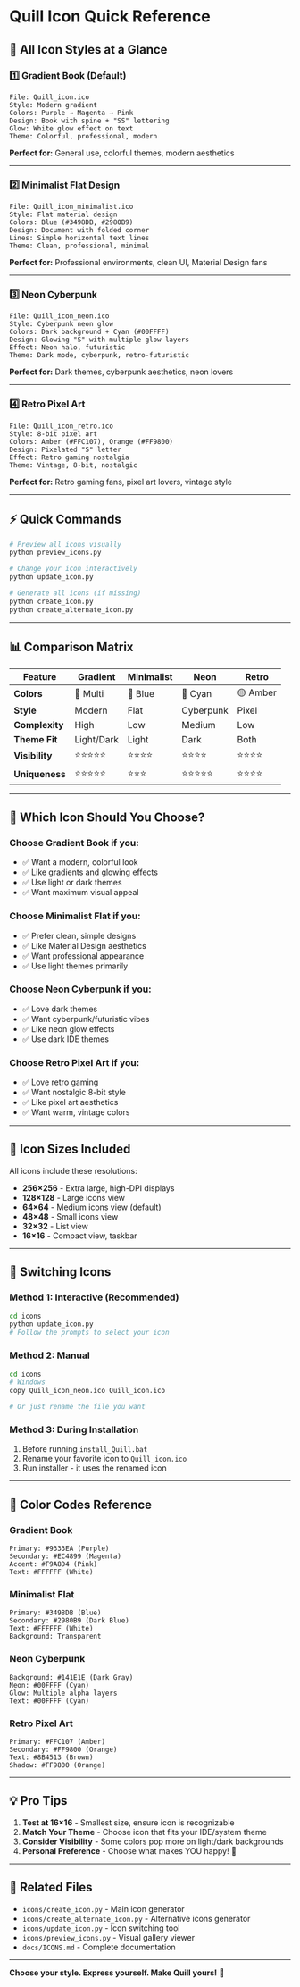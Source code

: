 # Quill Icon Quick Reference

## 🎨 All Icon Styles at a Glance

### 1️⃣ Gradient Book (Default)
```
File: Quill_icon.ico
Style: Modern gradient
Colors: Purple → Magenta → Pink
Design: Book with spine + "SS" lettering
Glow: White glow effect on text
Theme: Colorful, professional, modern
```
**Perfect for:** General use, colorful themes, modern aesthetics

---

### 2️⃣ Minimalist Flat Design
```
File: Quill_icon_minimalist.ico
Style: Flat material design
Colors: Blue (#3498DB, #2980B9)
Design: Document with folded corner
Lines: Simple horizontal text lines
Theme: Clean, professional, minimal
```
**Perfect for:** Professional environments, clean UI, Material Design fans

---

### 3️⃣ Neon Cyberpunk
```
File: Quill_icon_neon.ico
Style: Cyberpunk neon glow
Colors: Dark background + Cyan (#00FFFF)
Design: Glowing "S" with multiple glow layers
Effect: Neon halo, futuristic
Theme: Dark mode, cyberpunk, retro-futuristic
```
**Perfect for:** Dark themes, cyberpunk aesthetics, neon lovers

---

### 4️⃣ Retro Pixel Art
```
File: Quill_icon_retro.ico
Style: 8-bit pixel art
Colors: Amber (#FFC107), Orange (#FF9800)
Design: Pixelated "S" letter
Effect: Retro gaming nostalgia
Theme: Vintage, 8-bit, nostalgic
```
**Perfect for:** Retro gaming fans, pixel art lovers, vintage style

---

## ⚡ Quick Commands

```bash
# Preview all icons visually
python preview_icons.py

# Change your icon interactively
python update_icon.py

# Generate all icons (if missing)
python create_icon.py
python create_alternate_icon.py
```

---

## 📊 Comparison Matrix

| Feature | Gradient | Minimalist | Neon | Retro |
|---------|----------|------------|------|-------|
| **Colors** | 🌈 Multi | 🔵 Blue | 🐚 Cyan | 🟡 Amber |
| **Style** | Modern | Flat | Cyberpunk | Pixel |
| **Complexity** | High | Low | Medium | Low |
| **Theme Fit** | Light/Dark | Light | Dark | Both |
| **Visibility** | ⭐⭐⭐⭐⭐ | ⭐⭐⭐⭐ | ⭐⭐⭐⭐ | ⭐⭐⭐⭐ |
| **Uniqueness** | ⭐⭐⭐⭐⭐ | ⭐⭐⭐ | ⭐⭐⭐⭐⭐ | ⭐⭐⭐⭐ |

---

## 🎯 Which Icon Should You Choose?

### Choose **Gradient Book** if you:
- ✅ Want a modern, colorful look
- ✅ Like gradients and glowing effects
- ✅ Use light or dark themes
- ✅ Want maximum visual appeal

### Choose **Minimalist Flat** if you:
- ✅ Prefer clean, simple designs
- ✅ Like Material Design aesthetics
- ✅ Want professional appearance
- ✅ Use light themes primarily

### Choose **Neon Cyberpunk** if you:
- ✅ Love dark themes
- ✅ Want cyberpunk/futuristic vibes
- ✅ Like neon glow effects
- ✅ Use dark IDE themes

### Choose **Retro Pixel Art** if you:
- ✅ Love retro gaming
- ✅ Want nostalgic 8-bit style
- ✅ Like pixel art aesthetics
- ✅ Want warm, vintage colors

---

## 📁 Icon Sizes Included

All icons include these resolutions:
- **256×256** - Extra large, high-DPI displays
- **128×128** - Large icons view
- **64×64** - Medium icons view (default)
- **48×48** - Small icons view
- **32×32** - List view
- **16×16** - Compact view, taskbar

---

## 🔄 Switching Icons

### Method 1: Interactive (Recommended)
```bash
cd icons
python update_icon.py
# Follow the prompts to select your icon
```

### Method 2: Manual
```bash
cd icons
# Windows
copy Quill_icon_neon.ico Quill_icon.ico

# Or just rename the file you want
```

### Method 3: During Installation
1. Before running `install_Quill.bat`
2. Rename your favorite icon to `Quill_icon.ico`
3. Run installer - it uses the renamed icon

---

## 🎨 Color Codes Reference

### Gradient Book
```
Primary: #9333EA (Purple)
Secondary: #EC4899 (Magenta)
Accent: #F9A8D4 (Pink)
Text: #FFFFFF (White)
```

### Minimalist Flat
```
Primary: #3498DB (Blue)
Secondary: #2980B9 (Dark Blue)
Text: #FFFFFF (White)
Background: Transparent
```

### Neon Cyberpunk
```
Background: #141E1E (Dark Gray)
Neon: #00FFFF (Cyan)
Glow: Multiple alpha layers
Text: #00FFFF (Cyan)
```

### Retro Pixel Art
```
Primary: #FFC107 (Amber)
Secondary: #FF9800 (Orange)
Text: #8B4513 (Brown)
Shadow: #FF9800 (Orange)
```

---

## 💡 Pro Tips

1. **Test at 16×16** - Smallest size, ensure icon is recognizable
2. **Match Your Theme** - Choose icon that fits your IDE/system theme
3. **Consider Visibility** - Some colors pop more on light/dark backgrounds
4. **Personal Preference** - Choose what makes YOU happy! 🎉

---

## 🔗 Related Files

- `icons/create_icon.py` - Main icon generator
- `icons/create_alternate_icon.py` - Alternative icons generator
- `icons/update_icon.py` - Icon switching tool
- `icons/preview_icons.py` - Visual gallery viewer
- `docs/ICONS.md` - Complete documentation

---

**Choose your style. Express yourself. Make Quill yours!** 🚀

